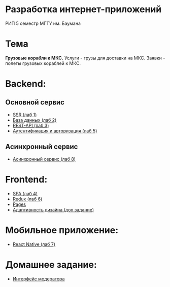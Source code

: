 # Разработка интернет-приложений
РИП 5 семестр МГТУ им. Баумана

# Тема
**Грузовые корабли к МКС.**
Услуги - грузы для доставки на МКС.
Заявки - полеты грузовых кораблей к МКС.


# Backend:
## Основной сервис
- [SSR (лаб 1)](https://github.com/MaximIvanchenko18/InternetApps_5sem/tree/ssr)
- [База данных (лаб 2)](https://github.com/MaximIvanchenko18/InternetApps_5sem/tree/database)
- [REST-API (лаб 3)](https://github.com/MaximIvanchenko18/InternetApps_5sem/tree/webservice)
- [Аутентификация и авторизация (лаб 5)](https://github.com/MaximIvanchenko18/InternetApps_5sem/tree/authorization)

## Асинхронный сервис
- [Асинхронный сервис (лаб 8)](https://github.com/MaximIvanchenko18/InternetApps_5sem_Async/tree/async)

# Frontend:
- [SPA (лаб 4)](https://github.com/MaximIvanchenko18/InternetApps_5sem_Frontend/tree/spa)
- [Redux (лаб 6)](https://github.com/MaximIvanchenko18/InternetApps_5sem_Frontend/tree/redux)
- [Pages](https://maximivanchenko18.github.io/InternetApps_5sem_Frontend/)
- [Адаптивность дизайна (доп задание)](https://github.com/MaximIvanchenko18/InternetApps_5sem_Frontend/tree/pwa)

# Мобильное приложение:
- [React Native (лаб 7)](https://github.com/MaximIvanchenko18/InternetApps_5sem_Mobile/tree/nativeapp)

# Домашнее задание:
- [Интерфейс модератора](https://github.com/MaximIvanchenko18/InternetApps_5sem_Frontend/tree/moderator)
